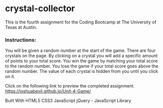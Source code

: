 <h1>crystal-collector</h1
>
This is the fourth assignment for the Coding Bootcamp at The University of Texas at Austin.

<h3>Instructions:</h3>

You will be given a random number at the start of the game. There are four crystals on the page. By clicking on a crystal you will add a specific amount of points to your total score. You win the game by matching your total score to the random number. You lose the game if your total score goes above the random number. The value of each crystal is hidden from you until you click on it.

Click on the following link to preview the completed assignment.
https://joshuabevil.github.io/Unit-4-Game/

Built With
HTML5
CSS3
JavaScript
jQuery - JavaScript Library